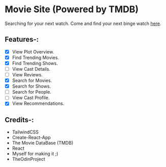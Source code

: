 # Movie Site (Powered by TMDB)

Searching for your next watch.
Come and find your next binge watch [here](https://moviebykick.netlify.app).

## Features-:
 - [X] View Plot Overview.
 - [X] Find Trending Movies.
 - [X] Find Trending Shows.
 - [ ] View Cast Details.
 - [ ] View Reviews.
 - [X] Search for Movies.
 - [X] Search for Shows.
 - [ ] Search for People.
 - [ ] View Cast Profile.
 - [X] View Recommendations.

## Credits-:
* TailwindCSS
* Create-React-App
* The Movie DataBase (TMDB)
* React
* Myself for making it ;)
* TheOdinProject
